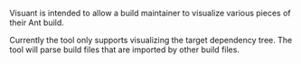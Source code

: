 Visuant is intended to allow a build maintainer to visualize various pieces of their Ant build.

Currently the tool only supports visualizing the target dependency tree. The tool will parse build files that are imported by other build files.